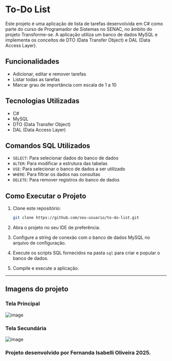 
# To-Do List

Este projeto é uma aplicação de lista de tarefas desenvolvida em C# como parte do curso de Programador de Sistemas no SENAC, no âmbito do projeto Transforme-se. A aplicação utiliza um banco de dados MySQL e implementa os conceitos de DTO (Data Transfer Object) e DAL (Data Access Layer).

## Funcionalidades

- Adicionar, editar e remover tarefas
- Listar todas as tarefas
- Marcar grau de importância com escala de 1 a 10
## Tecnologias Utilizadas

- C#
- MySQL
- DTO (Data Transfer Object)
- DAL (Data Access Layer)

## Comandos SQL Utilizados

- `SELECT`: Para selecionar dados do banco de dados
- `ALTER`: Para modificar a estrutura das tabelas
- `USE`: Para selecionar o banco de dados a ser utilizado
- `WHERE`: Para filtrar os dados nas consultas
- `DELETE`: Para remover registros do banco de dados

## Como Executar o Projeto

1. Clone este repositório:
    ```bash
    git clone https://github.com/seu-usuario/to-do-list.git
    ```

2. Abra o projeto no seu IDE de preferência.

3. Configure a string de conexão com o banco de dados MySQL no arquivo de configuração.

4. Execute os scripts SQL fornecidos na pasta `sql` para criar e popular o banco de dados.

5. Compile e execute a aplicação.

---

## Imagens do projeto

### Tela Principal
![image](https://github.com/user-attachments/assets/507ba012-e559-47b5-82e1-0776f6b38210)

### Tela Secundária

![image](https://github.com/user-attachments/assets/ffd5fafe-7836-4160-87a5-7482fbb6a163)

### Projeto desenvolvido por Fernanda Isabelli Oliveira 2025.

```
